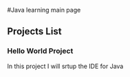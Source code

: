 #Java learning main page

## Projects List

### Hello World Project

In this project I will srtup the IDE for Java